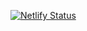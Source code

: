 [![Netlify Status](https://api.netlify.com/api/v1/badges/1f2e8482-ce7c-4d52-9022-a3651f899567/deploy-status)](https://app.netlify.com/sites/gumby/deploys)